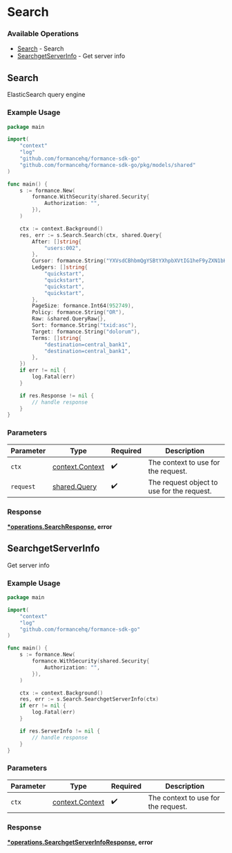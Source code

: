 # Search

### Available Operations

* [Search](#search) - Search
* [SearchgetServerInfo](#searchgetserverinfo) - Get server info

## Search

ElasticSearch query engine

### Example Usage

```go
package main

import(
	"context"
	"log"
	"github.com/formancehq/formance-sdk-go"
	"github.com/formancehq/formance-sdk-go/pkg/models/shared"
)

func main() {
    s := formance.New(
        formance.WithSecurity(shared.Security{
            Authorization: "",
        }),
    )

    ctx := context.Background()
    res, err := s.Search.Search(ctx, shared.Query{
        After: []string{
            "users:002",
        },
        Cursor: formance.String("YXVsdCBhbmQgYSBtYXhpbXVtIG1heF9yZXN1bHRzLol="),
        Ledgers: []string{
            "quickstart",
            "quickstart",
            "quickstart",
            "quickstart",
        },
        PageSize: formance.Int64(952749),
        Policy: formance.String("OR"),
        Raw: &shared.QueryRaw{},
        Sort: formance.String("txid:asc"),
        Target: formance.String("dolorum"),
        Terms: []string{
            "destination=central_bank1",
            "destination=central_bank1",
        },
    })
    if err != nil {
        log.Fatal(err)
    }

    if res.Response != nil {
        // handle response
    }
}
```

### Parameters

| Parameter                                             | Type                                                  | Required                                              | Description                                           |
| ----------------------------------------------------- | ----------------------------------------------------- | ----------------------------------------------------- | ----------------------------------------------------- |
| `ctx`                                                 | [context.Context](https://pkg.go.dev/context#Context) | :heavy_check_mark:                                    | The context to use for the request.                   |
| `request`                                             | [shared.Query](../../models/shared/query.md)          | :heavy_check_mark:                                    | The request object to use for the request.            |


### Response

**[*operations.SearchResponse](../../models/operations/searchresponse.md), error**


## SearchgetServerInfo

Get server info

### Example Usage

```go
package main

import(
	"context"
	"log"
	"github.com/formancehq/formance-sdk-go"
)

func main() {
    s := formance.New(
        formance.WithSecurity(shared.Security{
            Authorization: "",
        }),
    )

    ctx := context.Background()
    res, err := s.Search.SearchgetServerInfo(ctx)
    if err != nil {
        log.Fatal(err)
    }

    if res.ServerInfo != nil {
        // handle response
    }
}
```

### Parameters

| Parameter                                             | Type                                                  | Required                                              | Description                                           |
| ----------------------------------------------------- | ----------------------------------------------------- | ----------------------------------------------------- | ----------------------------------------------------- |
| `ctx`                                                 | [context.Context](https://pkg.go.dev/context#Context) | :heavy_check_mark:                                    | The context to use for the request.                   |


### Response

**[*operations.SearchgetServerInfoResponse](../../models/operations/searchgetserverinforesponse.md), error**

